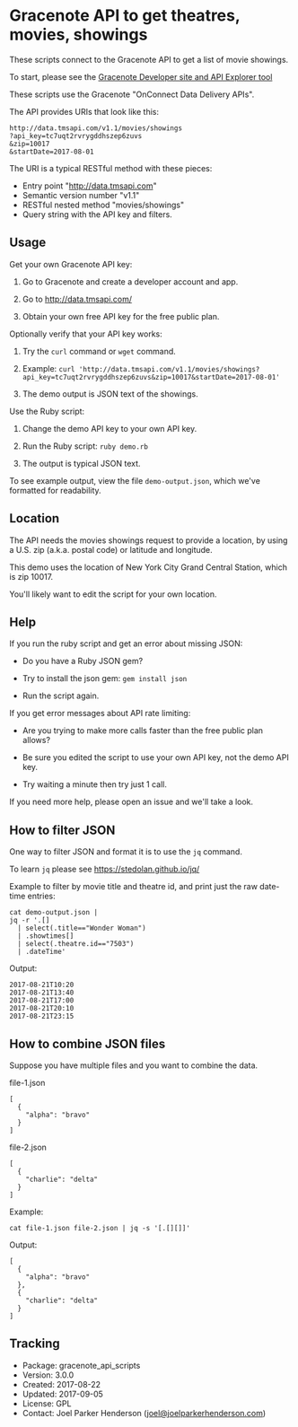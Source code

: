 # Gracenote API to get theatres, movies, showings

These scripts connect to the Gracenote API to get a list of movie showings.

To start, please see the [Gracenote Developer site and API Explorer tool](http://developer.tmsapi.com/io-docs)

These scripts use the Gracenote "OnConnect Data Delivery APIs".

The API provides URIs that look like this:

    http://data.tmsapi.com/v1.1/movies/showings
    ?api_key=tc7uqt2rvrygddhszep6zuvs
    &zip=10017
    &startDate=2017-08-01

The URI is a typical RESTful method with these pieces:

  * Entry point "http://data.tmsapi.com"
  * Semantic version number "v1.1"
  * RESTful nested method "movies/showings"
  * Query string with the API key and filters.


## Usage

Get your own Gracenote API key:

  1. Go to Gracenote and create a developer account and app.

  2. Go to http://data.tmsapi.com/

  3. Obtain your own free API key for the free public plan.

Optionally verify that your API key works:

  1. Try the `curl` command or `wget` command.

  2. Example: `curl 'http://data.tmsapi.com/v1.1/movies/showings?api_key=tc7uqt2rvrygddhszep6zuvs&zip=10017&startDate=2017-08-01'`

  3. The demo output is JSON text of the showings.

Use the Ruby script:

  1. Change the demo API key to your own API key.

  2. Run the Ruby script: `ruby demo.rb`

  3. The output is typical JSON text.

To see example output, view the file `demo-output.json`, which we've formatted for readability.


## Location

The API needs the movies showings request to provide a location, 
by using a U.S. zip (a.k.a. postal code) or latitude and longitude.

This demo uses the location of New York City Grand Central Station,
which is zip 10017. 

You'll likely want to edit the script for your own location.


## Help

If you run the ruby script and get an error about missing JSON:

  * Do you have a Ruby JSON gem?

  * Try to install the json gem: `gem install json`

  * Run the script again.

If you get error messages about API rate limiting:

  * Are you trying to make more calls faster than the free public plan allows? 

  * Be sure you edited the script to use your own API key, not the demo API key.

  * Try waiting a minute then try just 1 call.

If you need more help, please open an issue and we'll take a look.


## How to filter JSON

One way to filter JSON and format it is to use the `jq` command.

To learn `jq` please see https://stedolan.github.io/jq/

Example to filter by movie title and theatre id, and print just the raw date-time entries:

    cat demo-output.json | 
    jq -r '.[] 
      | select(.title=="Wonder Woman") 
      | .showtimes[] 
      | select(.theatre.id=="7503")
      | .dateTime' 

Output:

    2017-08-21T10:20
    2017-08-21T13:40
    2017-08-21T17:00
    2017-08-21T20:10
    2017-08-21T23:15


## How to combine JSON files

Suppose you have multiple files and you want to combine the data.

file-1.json

    [
      {
        "alpha": "bravo"
      }
    ]

file-2.json

    [
      {
        "charlie": "delta"
      }
    ]

Example:

    cat file-1.json file-2.json | jq -s '[.[][]]'

Output:

    [
      {
        "alpha": "bravo"
      },
      {
        "charlie": "delta"
      }
    ]


## Tracking

  * Package: gracenote_api_scripts
  * Version: 3.0.0
  * Created: 2017-08-22
  * Updated: 2017-09-05
  * License: GPL
  * Contact: Joel Parker Henderson (joel@joelparkerhenderson.com)
